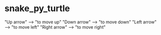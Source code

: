# snake_py_turtle

"Up arrow" --> "to move up"
"Down arrow" --> "to move down"
"Left arrow" --> "to move left"
"Right arrow" --> "to move right"
